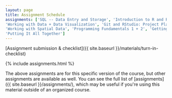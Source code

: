 ```yaml
---
layout: page
title: Assignment Schedule
assignments: ['SQL -- Data Entry and Storage', 'Introduction to R and RStudio',
'Working with Data + Data Visualization', 'Git and RStudio: Project Planning + Version Control', 
'Working with Spatial Data', 'Programming Fundamentals 1 + 2', 'Getting Data', 'Knitr', 
'Putting It All Together']
---
```


[Assignment submission & checklist]({{ site.baseurl }}/materials/turn-in-checklist)

{% include assignments.html %}

The above assignments are for this specific version of the course, but other
assignments are available as well. You can see the full list of
[assignments]({{ site.baseurl }}/assignments/), which may be useful if you're using this material
outside of an organized course.

<!-- Schedule Management
- Update the `assignments:` list with `title:` from `assignments/` files. 
- Add 'Template' to `assignments:` to view the course template from `docs/`. 
- The remaining content should be left AS IS.
-->
